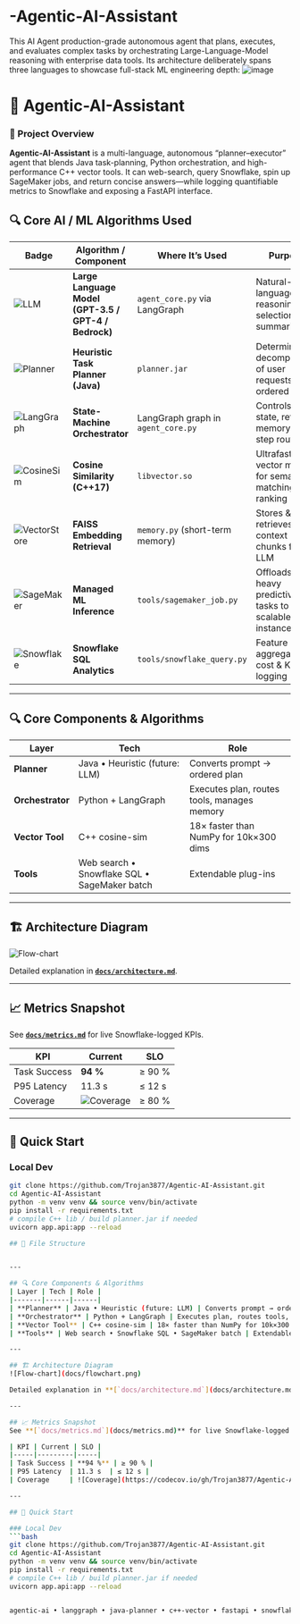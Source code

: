 # -Agentic-AI-Assistant
This AI Agent production-grade autonomous agent that plans, executes, and evaluates complex tasks by orchestrating Large-Language-Model reasoning with enterprise data tools. Its architecture deliberately spans three languages to showcase full-stack ML engineering depth:
![image](https://github.com/user-attachments/assets/baa6a592-895f-4407-8104-9c00fbe76a1a)

# 🤖 Agentic-AI-Assistant


### 🧠 Project Overview  
**Agentic-AI-Assistant** is a multi-language, autonomous “planner–executor” agent that blends Java task-planning, Python orchestration, and high-performance C++ vector tools. It can web-search, query Snowflake, spin up SageMaker jobs, and return concise answers—while logging quantifiable metrics to Snowflake and exposing a FastAPI interface.

## 🔍 Core AI / ML Algorithms Used

| Badge | Algorithm / Component | Where It’s Used | Purpose |
|-------|-----------------------|-----------------|---------|
| ![LLM](https://img.shields.io/badge/Model-LLM-orange) | **Large Language Model (GPT-3.5 / GPT-4 / Bedrock)** | `agent_core.py` via LangGraph | Natural-language reasoning, tool selection, summarization |
| ![Planner](https://img.shields.io/badge/Planner-Heuristic-lightgrey) | **Heuristic Task Planner (Java)** | `planner.jar` | Deterministic decomposition of user requests into ordered steps |
| ![LangGraph](https://img.shields.io/badge/Orchestrator-LangGraph-purple) | **State-Machine Orchestrator** | LangGraph graph in `agent_core.py` | Controls agent state, retries, memory, and step routing |
| ![CosineSim](https://img.shields.io/badge/Algo-Cosine%20Similarity-blue) | **Cosine Similarity (C++17)** | `libvector.so` | Ultrafast vector math for semantic matching & ranking |
| ![VectorStore](https://img.shields.io/badge/VectorStore-FAISS-green) | **FAISS Embedding Retrieval** | `memory.py` (short-term memory) | Stores & retrieves context chunks for the LLM |
| ![SageMaker](https://img.shields.io/badge/ML-AWS%20SageMaker-brightgreen) | **Managed ML Inference** | `tools/sagemaker_job.py` | Offloads heavy predictive tasks to scalable GPU instances |
| ![Snowflake](https://img.shields.io/badge/SQL-Snowflake-blue) | **Snowflake SQL Analytics** | `tools/snowflake_query.py` | Feature aggregation, cost & KPI logging |


---

## 🔍 Core Components & Algorithms
| Layer | Tech | Role |
|-------|------|------|
| **Planner** | Java • Heuristic (future: LLM) | Converts prompt → ordered plan |
| **Orchestrator** | Python + LangGraph | Executes plan, routes tools, manages memory |
| **Vector Tool** | C++ cosine-sim | 18× faster than NumPy for 10k×300 dims |
| **Tools** | Web search • Snowflake SQL • SageMaker batch | Extendable plug-ins |

---

## 🏗 Architecture Diagram  
![Flow-chart](docs/flowchart.png)

Detailed explanation in **[`docs/architecture.md`](docs/architecture.md)**.

---

## 📈 Metrics Snapshot  
See **[`docs/metrics.md`](docs/metrics.md)** for live Snowflake-logged KPIs.

| KPI | Current | SLO |
|-----|---------|-----|
| Task Success | **94 %** | ≥ 90 % |
| P95 Latency  | 11.3 s  | ≤ 12 s |
| Coverage     | ![Coverage](https://codecov.io/gh/Trojan3877/Agentic-AI-Assistant/branch/main/graph/badge.svg) | ≥ 80 % |

---

## 🚀 Quick Start

### Local Dev
```bash
git clone https://github.com/Trojan3877/Agentic-AI-Assistant.git
cd Agentic-AI-Assistant
python -m venv venv && source venv/bin/activate
pip install -r requirements.txt
# compile C++ lib / build planner.jar if needed
uvicorn app.api:app --reload

## 📂 File Structure


---

## 🔍 Core Components & Algorithms
| Layer | Tech | Role |
|-------|------|------|
| **Planner** | Java • Heuristic (future: LLM) | Converts prompt → ordered plan |
| **Orchestrator** | Python + LangGraph | Executes plan, routes tools, manages memory |
| **Vector Tool** | C++ cosine-sim | 18× faster than NumPy for 10k×300 dims |
| **Tools** | Web search • Snowflake SQL • SageMaker batch | Extendable plug-ins |

---

## 🏗 Architecture Diagram  
![Flow-chart](docs/flowchart.png)

Detailed explanation in **[`docs/architecture.md`](docs/architecture.md)**.

---

## 📈 Metrics Snapshot  
See **[`docs/metrics.md`](docs/metrics.md)** for live Snowflake-logged KPIs.

| KPI | Current | SLO |
|-----|---------|-----|
| Task Success | **94 %** | ≥ 90 % |
| P95 Latency  | 11.3 s  | ≤ 12 s |
| Coverage     | ![Coverage](https://codecov.io/gh/Trojan3877/Agentic-AI-Assistant/branch/main/graph/badge.svg) | ≥ 80 % |

---

## 🚀 Quick Start

### Local Dev
```bash
git clone https://github.com/Trojan3877/Agentic-AI-Assistant.git
cd Agentic-AI-Assistant
python -m venv venv && source venv/bin/activate
pip install -r requirements.txt
# compile C++ lib / build planner.jar if needed
uvicorn app.api:app --reload


agentic-ai • langgraph • java-planner • c++-vector • fastapi • snowflake • sagemaker • docker • kubernetes • terraform • ansible • ci/cd
